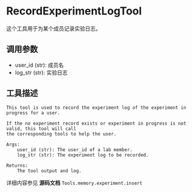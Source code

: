 # RecordExperimentLogTool

这个工具用于为某个成员记录实验日志。

## 调用参数
- user_id (str): 成员名
- log_str (str): 实验日志

## 工具描述
```text
This tool is used to record the experiment log of the experiment in progress for a user.

If the no experiment record exists or experiment in progress is not valid, this tool will call
the corresponding tools to help the user.

Args:
    user_id (str): The user_id of a lab member.
    log_str (str): The experiment log to be recorded.

Returns:
    The tool output and log.
```

详细内容参见 **源码文档** `Tools.memory.experiment.insert`